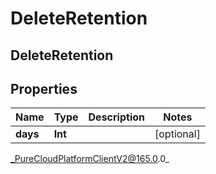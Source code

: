 # DeleteRetention

## DeleteRetention

## Properties

|Name | Type | Description | Notes|
|------------ | ------------- | ------------- | -------------|
| **days** | **Int** |  | [optional] |



_PureCloudPlatformClientV2@165.0.0_
